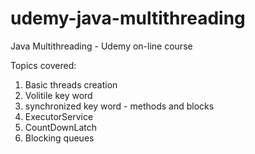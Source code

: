 # udemy-java-multithreading
Java Multithreading - Udemy on-line course

Topics covered:
  1. Basic threads creation
  2. Volitile key word
  3. synchronized key word - methods and blocks
  4. ExecutorService
  5. CountDownLatch
  6. Blocking queues


